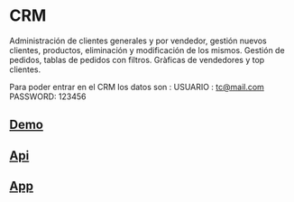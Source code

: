 # CRM
Administración de clientes generales y por vendedor, gestión nuevos clientes, productos, eliminación y modificación de los mismos. 
Gestión de pedidos, tablas de pedidos con filtros.
Gràficas de vendedores y top clientes.

Para poder entrar en el CRM los datos son :
USUARIO : tc@mail.com
PASSWORD: 123456

## [Demo](https://crm-client.carmecass.now.sh)

## [Api](crm-api/README.md)

## [App](crm-app/README.md)